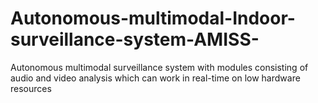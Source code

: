 # Autonomous-multimodal-Indoor-surveillance-system-AMISS-
Autonomous multimodal surveillance system with modules consisting of audio and video analysis which can work in real-time on low hardware resources
